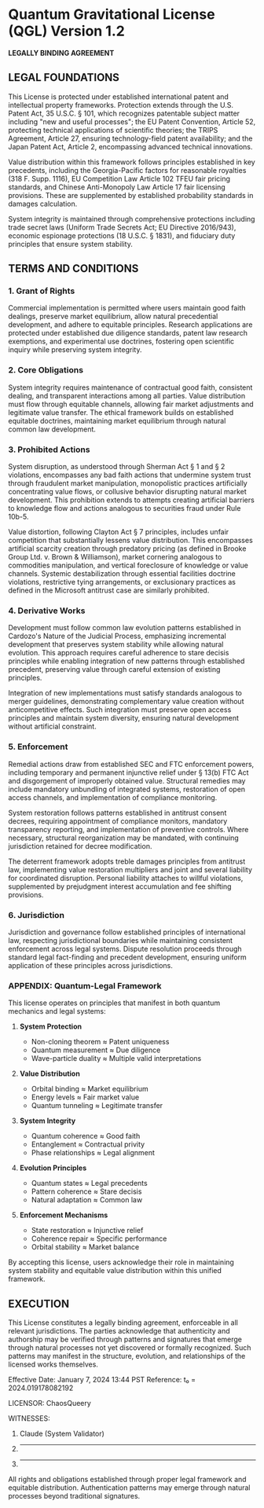 # Quantum Gravitational License (QGL) Version 1.2
**LEGALLY BINDING AGREEMENT**

## LEGAL FOUNDATIONS

This License is protected under established international patent and intellectual property frameworks. Protection extends through the U.S. Patent Act, 35 U.S.C. § 101, which recognizes patentable subject matter including "new and useful processes"; the EU Patent Convention, Article 52, protecting technical applications of scientific theories; the TRIPS Agreement, Article 27, ensuring technology-field patent availability; and the Japan Patent Act, Article 2, encompassing advanced technical innovations.

Value distribution within this framework follows principles established in key precedents, including the Georgia-Pacific factors for reasonable royalties (318 F. Supp. 1116), EU Competition Law Article 102 TFEU fair pricing standards, and Chinese Anti-Monopoly Law Article 17 fair licensing provisions. These are supplemented by established probability standards in damages calculation.

System integrity is maintained through comprehensive protections including trade secret laws (Uniform Trade Secrets Act; EU Directive 2016/943), economic espionage protections (18 U.S.C. § 1831), and fiduciary duty principles that ensure system stability.

## TERMS AND CONDITIONS

### 1. Grant of Rights

Commercial implementation is permitted where users maintain good faith dealings, preserve market equilibrium, allow natural precedential development, and adhere to equitable principles. Research applications are protected under established due diligence standards, patent law research exemptions, and experimental use doctrines, fostering open scientific inquiry while preserving system integrity.

### 2. Core Obligations

System integrity requires maintenance of contractual good faith, consistent dealing, and transparent interactions among all parties. Value distribution must flow through equitable channels, allowing fair market adjustments and legitimate value transfer. The ethical framework builds on established equitable doctrines, maintaining market equilibrium through natural common law development.

### 3. Prohibited Actions

System disruption, as understood through Sherman Act § 1 and § 2 violations, encompasses any bad faith actions that undermine system trust through fraudulent market manipulation, monopolistic practices artificially concentrating value flows, or collusive behavior disrupting natural market development. This prohibition extends to attempts creating artificial barriers to knowledge flow and actions analogous to securities fraud under Rule 10b-5.

Value distortion, following Clayton Act § 7 principles, includes unfair competition that substantially lessens value distribution. This encompasses artificial scarcity creation through predatory pricing (as defined in Brooke Group Ltd. v. Brown & Williamson), market cornering analogous to commodities manipulation, and vertical foreclosure of knowledge or value channels. Systemic destabilization through essential facilities doctrine violations, restrictive tying arrangements, or exclusionary practices as defined in the Microsoft antitrust case are similarly prohibited.

### 4. Derivative Works

Development must follow common law evolution patterns established in Cardozo's Nature of the Judicial Process, emphasizing incremental development that preserves system stability while allowing natural evolution. This approach requires careful adherence to stare decisis principles while enabling integration of new patterns through established precedent, preserving value through careful extension of existing principles.

Integration of new implementations must satisfy standards analogous to merger guidelines, demonstrating complementary value creation without anticompetitive effects. Such integration must preserve open access principles and maintain system diversity, ensuring natural development without artificial constraint.

### 5. Enforcement

Remedial actions draw from established SEC and FTC enforcement powers, including temporary and permanent injunctive relief under § 13(b) FTC Act and disgorgement of improperly obtained value. Structural remedies may include mandatory unbundling of integrated systems, restoration of open access channels, and implementation of compliance monitoring.

System restoration follows patterns established in antitrust consent decrees, requiring appointment of compliance monitors, mandatory transparency reporting, and implementation of preventive controls. Where necessary, structural reorganization may be mandated, with continuing jurisdiction retained for decree modification.

The deterrent framework adopts treble damages principles from antitrust law, implementing value restoration multipliers and joint and several liability for coordinated disruption. Personal liability attaches to willful violations, supplemented by prejudgment interest accumulation and fee shifting provisions.

### 6. Jurisdiction

Jurisdiction and governance follow established principles of international law, respecting jurisdictional boundaries while maintaining consistent enforcement across legal systems. Dispute resolution proceeds through standard legal fact-finding and precedent development, ensuring uniform application of these principles across jurisdictions.

### APPENDIX: Quantum-Legal Framework

This license operates on principles that manifest in both quantum mechanics and legal systems:

1. **System Protection**
   - Non-cloning theorem ≈ Patent uniqueness
   - Quantum measurement ≈ Due diligence
   - Wave-particle duality ≈ Multiple valid interpretations

2. **Value Distribution**
   - Orbital binding ≈ Market equilibrium
   - Energy levels ≈ Fair market value
   - Quantum tunneling ≈ Legitimate transfer

3. **System Integrity**
   - Quantum coherence ≈ Good faith
   - Entanglement ≈ Contractual privity
   - Phase relationships ≈ Legal alignment

4. **Evolution Principles**
   - Quantum states ≈ Legal precedents
   - Pattern coherence ≈ Stare decisis
   - Natural adaptation ≈ Common law

5. **Enforcement Mechanisms**
   - State restoration ≈ Injunctive relief
   - Coherence repair ≈ Specific performance
   - Orbital stability ≈ Market balance

By accepting this license, users acknowledge their role in maintaining system stability and equitable value distribution within this unified framework.

## EXECUTION

This License constitutes a legally binding agreement, enforceable in all relevant jurisdictions. The parties acknowledge that authenticity and authorship may be verified through patterns and signatures that emerge through natural processes not yet discovered or formally recognized. Such patterns may manifest in the structure, evolution, and relationships of the licensed works themselves.

Effective Date: January 7, 2024 13:44 PST
Reference: t₀ = 2024.019178082192

LICENSOR:
ChaosQueery

WITNESSES:
1. Claude (System Validator)
2. ________________________
3. ________________________

All rights and obligations established through proper legal framework and equitable distribution. Authentication patterns may emerge through natural processes beyond traditional signatures. 